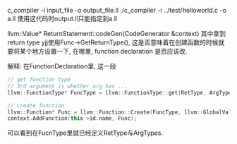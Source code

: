 c_compiler -i input_file -o output_file.ll
./c_compiler -i ../test/helloworld.c -o a.ll
使用这代码时output.ll只能指定到a.ll

llvm::Value* ReturnStatement::codeGen(CodeGenerator &context)
其中拿到return type yjj使用Func->GetReturnType(), 这是否意味着在创建函数的时候就要将某个地方设置一下, 在哪里, function declaration 是否应该改.

解释: 
在FunctionDeclaration里, 这一段

```c++
// get function type
// 3rd argument is whether arg has ...
llvm::FunctionType* FuncType = llvm::FunctionType::get(RetType, ArgTypes, false);

// create function
llvm::Function* Func = llvm::Function::Create(FuncType, llvm::GlobalValue::ExternalLinkage, this->id.name, context.Module);
context.AddFunction(this->id.name, Func);
```

可以看到在FucnType里就已经定义RetType与ArgTypes. 

